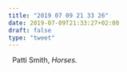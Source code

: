 ```yaml
---
title: "2019 07 09 21 33 26"
date: 2019-07-09T21:33:27+02:00
draft: false
type: "tweet"
---
```

<a href="https://music.apple.com/fr/album/horses-legacy-edition/266367955" type="application/rss+xml" class="iconfont icon-music" title="rss"></a> &nbsp; Patti Smith, *Horses*.
